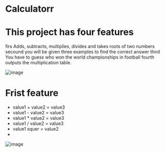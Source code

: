 # Calculatorr
# This project has four features
firs Adds, subtracts, multiplies, divides and takes roots of two numbers
secound you will be given three examples to find the correct answer
third You have to guess who won the world championships in football
fourth outputs the multiplication table.

![image](https://github.com/Abdulloh8/Calculatorr/assets/124783813/dc46a6fc-ac83-4d66-b398-8c14f16c665b)


# Frist feature 
+ value1 + value2 = value3 
+ value1 - value2 = value3 
+ value1 * value2 = value3 
+ value1 / value2 = value3 
+ value1  squer = value2
+ 
![image](https://github.com/Abdulloh8/Calculatorr/assets/124783813/114e256f-e6d7-4e75-80a6-d7276d6fd1bc)

